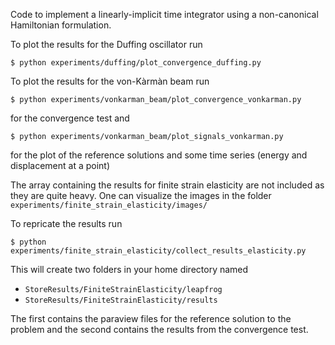 Code to implement a linearly-implicit time integrator using a non-canonical Hamiltonian formulation.

To plot the results for the Duffing oscillator run
```
$ python experiments/duffing/plot_convergence_duffing.py
```

To plot the results for the von-Kàrmàn beam run
```
$ python experiments/vonkarman_beam/plot_convergence_vonkarman.py
```
for the convergence test and
```
$ python experiments/vonkarman_beam/plot_signals_vonkarman.py 
```
for the plot of the reference solutions and some time series (energy and displacement at a point)

The array containing the results for finite strain elasticity are not included as they are quite heavy.
One can visualize the images in the folder `experiments/finite_strain_elasticity/images/`

To repricate the results run 
```
$ python experiments/finite_strain_elasticity/collect_results_elasticity.py
```
This will create two folders in your home directory named 
- `StoreResults/FiniteStrainElasticity/leapfrog`
- `StoreResults/FiniteStrainElasticity/results`
  
The first contains the paraview files for the reference solution to the problem and the second contains the results from the convergence test.

